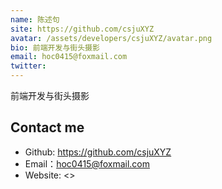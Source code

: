 ```yaml
---
name: 陈述句
site: https://github.com/csjuXYZ
avatar: /assets/developers/csjuXYZ/avatar.png
bio: 前端开发与街头摄影
email: hoc0415@foxmail.com
twitter: 
---
```


前端开发与街头摄影

## Contact me

- Github: <https://github.com/csjuXYZ>
- Email：<hoc0415@foxmail.com>
- Website: <>
  